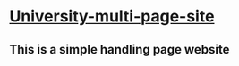 # [University-multi-page-site](https://kiranprogrammer.github.io/University-multi-page-site/)

## This is a simple handling page website

